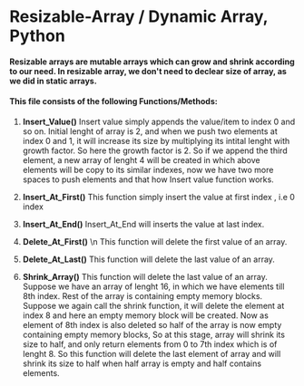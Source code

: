# Resizable-Array / Dynamic Array, Python

#### Resizable arrays are mutable arrays which can grow and shrink according to our need. In resizable array, we don't need to declear size of array, as we did in static arrays.

#### This file consists of the following Functions/Methods:

1) **Insert_Value()** Insert value simply appends the value/item to index 0 and so on. Initial lenght of array is 2, and when we push two elements at index 0 and 1, it will                             increase its size by multiplying its intital lenght with growth factor. So here the growth factor is 2. So if we append the third element, a new array of                           lenght 4 will be created in which above elements will be copy to its similar indexes, now we have two more spaces to push elements and that how Insert value                       function works.

2) **Insert_At_First()** This function simply insert the value at first index , i.e 0 index

3) **Insert_At_End()**   Insert_At_End will inserts the value at last index.

4) **Delete_At_First()** \n This function will delete the first value of an array.

5) **Delete_At_Last()**  This function will delete the last value of an array.

6) **Shrink_Array()**    This function will delete the last value of an array. Suppose we have an array of lenght 16, in which we have elements till 8th index. Rest of the array                            is containing empty memory blocks. Suppose we again call the shrink function, it will delete the element at index 8 and here an empty memory block will                            be created. Now as element of 8th index is also deleted so half of the array is now empty containing empty memory blocks, So at this stage, array will                              shrink its size to half, and only return elements from 0 to 7th index which is of lenght 8. So this function will delete the last element of array and                              will shrink its size to half when half array is empty and half contains elements.
